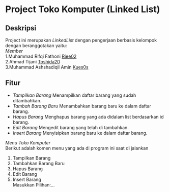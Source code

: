 # Project Toko Komputer (Linked List)

## Deskripsi
Project ini merupakan *LinkedList* dengan pengerjaan berbasis kelompok dengan beranggotakan yaitu:  
*Member*  
1.Muhammad Rifqi Fathoni [Riee02](https://github.com/Riee02)  
2.Ahmad Tijani [Toshida20](https://github.com/Toshida20)  
3.Muhammad Ashshadiqil Amin [Kues0s](https://github.com/Kues0s)  

## Fitur
- *Tampilkan Barang* Menampilkan daftar barang yang sudah ditambahkan.
- *Tambah Barang Baru* Menambahkan barang baru ke dalam daftar barang.
- *Hapus Barang* Menghapus barang yang ada didalam list berdasarkan id barang.
- *Edit Barang* Mengedit barang yang telah di tambahkan.
- *Insert Barang* Menyisipkan barang baru ke dalam daftar barang.

*Menu Toko Komputer*   
Berikut adalah komen menu yang ada di program ini saat di jalankan
1. Tampilkan Barang
2. Tambahkan Barang Baru
3. Hapus Barang
4. Edit Barang
5. Insert Barang   
   Masukkan Pilihan:...
